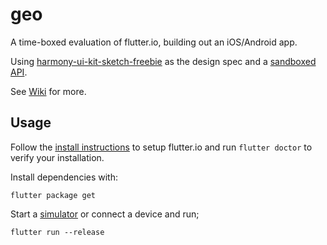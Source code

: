 # geo

A time-boxed evaluation of flutter.io, building out an iOS/Android app.

Using [harmony-ui-kit-sketch-freebie](https://www.sketchappsources.com/free-source/2657-harmony-ui-kit-sketch-freebie-resource.html) as the design spec and a [sandboxed API](https://getsandbox.com/sandboxes/willyweather-stub).

See [Wiki](https://github.com/rhydiant/geo-flutterio/wiki) for more.


## Usage

Follow the [install instructions](https://flutter.io/setup-macos/) to setup flutter.io and run `flutter doctor` to verify your installation.

Install dependencies with:

    flutter package get

Start a [simulator](https://github.com/rhydiant/geo-flutterio/wiki/Simulators) or connect a device and run;

    flutter run --release
